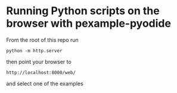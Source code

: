 # Running Python scripts on the browser with pexample-pyodide

From the root of this repo run 

    python -m http.server

then point your browser to

    http://localhost:8000/web/

and select one of the examples


